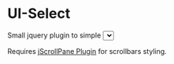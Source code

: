 # UI-Select

Small jquery plugin to simple <select> styling.

Requires [jScrollPane Plugin](https://code.google.com/p/jscrollpane/) for scrollbars styling.